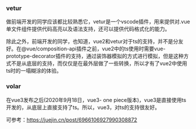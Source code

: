 ### vetur

做前端开发的同学应该都比较熟悉它，vetur是一个vscode插件，用来提供对.vue单文件组件提供代码高亮以及语法支持，还可以提供代码格式化的能力。

除此之外，前端开发的同学，也知道，vue2和vetur对于ts的支持，并不是分友好。在@vue/composition-api插件之前，vue2中的ts使用时需要vue-prototype-decorator插件的支持，通过装饰器模拟的方式进行模拟，但是这种方式不是从底层的支持，而仅仅是在最外层做了一些转换，所以才有了vue2中使用ts时的一塌糊涂的体验。

### volar

在vue3发布之后(2020年9月18日，vue3- one piece版本)，vue3是直接使用ts开发的，从底层上直接支持了ts。所以，vue3，对ts的支持很友好。

可参考：https://juejin.cn/post/6966106927990308872